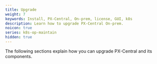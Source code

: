 ```yaml
---
title: Upgrade
weight: 7
keywords: Install, PX-Central, On-prem, license, GUI, k8s
description: Learn how to upgrade PX-Central On-prem.
noicon: true
series: k8s-op-maintain
hidden: true
---
```


The following sections explain how you can upgrade PX-Central and its components.
